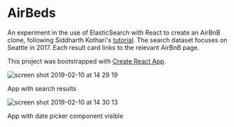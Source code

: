 # AirBeds

An experiment in the use of ElasticSearch with React to create an AirBnB clone, following Siddharth Kothari's [tutorial](https://scotch.io/tutorials/build-an-airbnb-clone-with-react-and-elasticsearch). The search dataset focuses on Seattle in 2017. Each result card links to the relevant AirBnB page.

This project was bootstrapped with [Create React App](https://github.com/facebook/create-react-app).


![screen shot 2019-02-10 at 14 29 19](https://user-images.githubusercontent.com/25869284/52534968-4c228b80-2d40-11e9-8982-fe4d10526dc1.png)

App with search results


![screen shot 2019-02-10 at 14 30 13](https://user-images.githubusercontent.com/25869284/52534976-6b211d80-2d40-11e9-87cf-a340456b7172.png)

App with date picker component visible